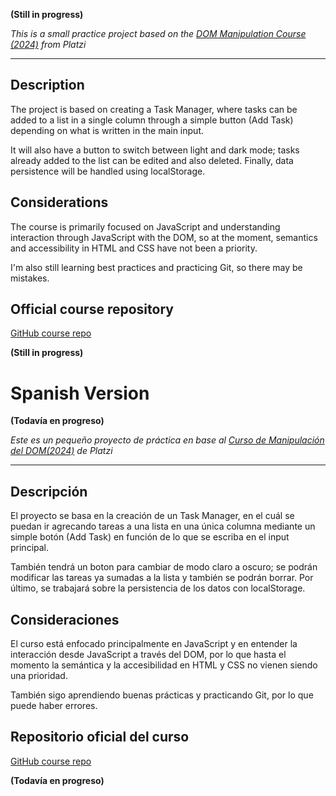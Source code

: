 **(Still in progress)**

*This is a small practice project based on the [DOM Manipulation Course (2024)](https://platzi.com/cursos/document-object-model/) from Platzi*

---

## Description

The project is based on creating a Task Manager, where tasks can be added to a list in a single column through a simple button (Add Task) depending on what is written in the main input.

It will also have a button to switch between light and dark mode; tasks already added to the list can be edited and also deleted. Finally, data persistence will be handled using localStorage.

## Considerations

The course is primarily focused on JavaScript and understanding interaction through JavaScript with the DOM, so at the moment, semantics and accessibility in HTML and CSS have not been a priority.

I'm also still learning best practices and practicing Git, so there may be mistakes.

## Official course repository

[GitHub course repo](https://github.com/platzi/javascript-dom/)

**(Still in progress)**


# Spanish Version

**(Todavía en progreso)**

*Este es un pequeño proyecto de práctica en base al [Curso de Manipulación del DOM(2024)](https://platzi.com/cursos/document-object-model/) de Platzi*

---

## Descripción

El proyecto se basa en la creación de un Task Manager, en el cuál se puedan ir agrecando tareas a una lista en una única columna mediante un simple botón (Add Task) en función de lo que se escriba en el input principal.

También tendrá un boton para cambiar de modo claro a oscuro; se podrán modificar las tareas ya sumadas a la lista y también se podrán borrar. Por último, se trabajará sobre la persistencia de los datos con localStorage.

## Consideraciones

El curso está enfocado principalmente en JavaScript y en entender la interacción desde JavaScript a través del DOM, por lo que hasta el momento la semántica y la accesibilidad en HTML y CSS no vienen siendo una prioridad.

También sigo aprendiendo buenas prácticas y practicando Git, por lo que puede haber errores.


## Repositorio oficial del curso

[GitHub course repo](https://github.com/platzi/javascript-dom/)

**(Todavía en progreso)**